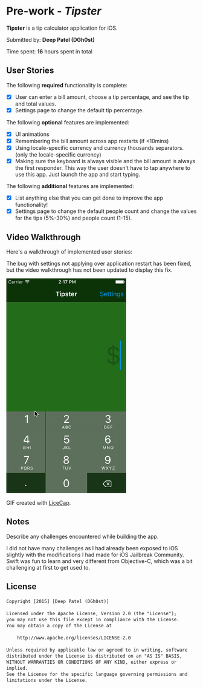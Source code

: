# Pre-work - *Tipster*

**Tipster** is a tip calculator application for iOS.

Submitted by: **Deep Patel (DGh0st)**

Time spent: **16** hours spent in total

## User Stories

The following **required** functionality is complete:

* [x] User can enter a bill amount, choose a tip percentage, and see the tip and total values.
* [x] Settings page to change the default tip percentage.

The following **optional** features are implemented:
* [x] UI animations
* [x] Remembering the bill amount across app restarts (if <10mins)
* [x] Using locale-specific currency and currency thousands separators. (only the locale-specific currency)
* [x] Making sure the keyboard is always visible and the bill amount is always the first responder. This way the user doesn't have to tap anywhere to use this app. Just launch the app and start typing.

The following **additional** features are implemented:

- [x] List anything else that you can get done to improve the app functionality!
- [x] Settings page to change the default people count and change the values for the tips (5%-30%) and people count (1-15).

## Video Walkthrough 

Here's a walkthrough of implemented user stories:

The bug with settings not applying over application restart has been fixed, but the video walkthrough has not been updated to display this fix.

<img src='Tipster.gif' title='Video Walkthrough' width='' alt='Video Walkthrough' />

GIF created with [LiceCap](http://www.cockos.com/licecap/).

## Notes

Describe any challenges encountered while building the app.

I did not have many challenges as I had already been exposed to iOS slightly with the modifications I had made for iOS Jailbreak Community. Swift was fun to learn and very different from Objective-C, which was a bit challenging at first to get used to.

## License

    Copyright [2015] [Deep Patel (DGh0st)]

    Licensed under the Apache License, Version 2.0 (the "License");
    you may not use this file except in compliance with the License.
    You may obtain a copy of the License at

        http://www.apache.org/licenses/LICENSE-2.0

    Unless required by applicable law or agreed to in writing, software
    distributed under the License is distributed on an "AS IS" BASIS,
    WITHOUT WARRANTIES OR CONDITIONS OF ANY KIND, either express or implied.
    See the License for the specific language governing permissions and
    limitations under the License.
